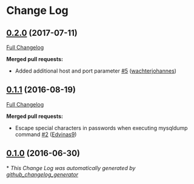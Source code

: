 # Change Log

## [0.2.0](https://github.com/nanbando/mysql/tree/0.2.0) (2017-07-11)
[Full Changelog](https://github.com/nanbando/mysql/compare/0.1.1...0.2.0)

**Merged pull requests:**

- Added additional host and port parameter [\#5](https://github.com/nanbando/mysql/pull/5) ([wachterjohannes](https://github.com/wachterjohannes))

## [0.1.1](https://github.com/nanbando/mysql/tree/0.1.1) (2016-08-19)
[Full Changelog](https://github.com/nanbando/mysql/compare/0.1.0...0.1.1)

**Merged pull requests:**

- Escape special characters in passwords when executing mysqldump command [\#2](https://github.com/nanbando/mysql/pull/2) ([Edvinas9](https://github.com/Edvinas9))

## [0.1.0](https://github.com/nanbando/mysql/tree/0.1.0) (2016-06-30)


\* *This Change Log was automatically generated by [github_changelog_generator](https://github.com/skywinder/Github-Changelog-Generator)*